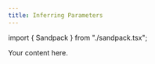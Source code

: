 ```yaml
---
title: Inferring Parameters
---
```


import { Sandpack } from "./sandpack.tsx";

<Sandpack>

Your content here.

</Sandpack>
